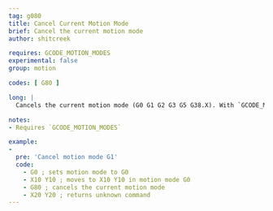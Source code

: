 ```yaml
---
tag: g080
title: Cancel Current Motion Mode
brief: Cancel the current motion mode
author: shitcreek

requires: GCODE_MOTION_MODES
experimental: false
group: motion

codes: [ G80 ]

long: |
  Cancels the current motion mode (G0 G1 G2 G3 G5 G38.X). With `GCODE_MOTION_MODES` enabled, Marlin will remember the last used motion mode which can then be canceled with `G80`.

notes:
- Requires `GCODE_MOTION_MODES`

example:
-
  pre: 'Cancel motion mode G1'
  code:
    - G0 ; sets motion mode to G0
    - X10 Y10 ; moves to X10 Y10 in motion mode G0
    - G80 ; cancels the current motion mode
    - X20 Y20 ; returns unknown command
---
```


